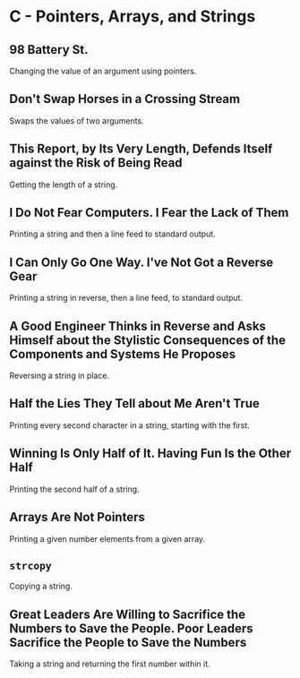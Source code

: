# C - Pointers, Arrays, and Strings

## 98 Battery St.
Changing the value of an argument using pointers.

## Don't Swap Horses in a Crossing Stream
Swaps the values of two arguments.

## This Report, by Its Very Length, Defends Itself against the Risk of Being Read
Getting the length of a string.

## I Do Not Fear Computers. I Fear the Lack of Them
Printing a string and then a line feed to standard output.

## I Can Only Go One Way. I've Not Got a Reverse Gear
Printing a string in reverse, then a line feed, to standard output.

## A Good Engineer Thinks in Reverse and Asks Himself about the Stylistic Consequences of the Components and Systems He Proposes
Reversing a string in place.

## Half the Lies They Tell about Me Aren't True
Printing every second character in a string, starting with the first.

## Winning Is Only Half of It. Having Fun Is the Other Half
Printing the second half of a string.

## Arrays Are Not Pointers
Printing a given number elements from a given array.

## `strcopy`
Copying a string.

## Great Leaders Are Willing to Sacrifice the Numbers to Save the People. Poor Leaders Sacrifice the People to Save the Numbers
Taking a string and returning the first number within it.
